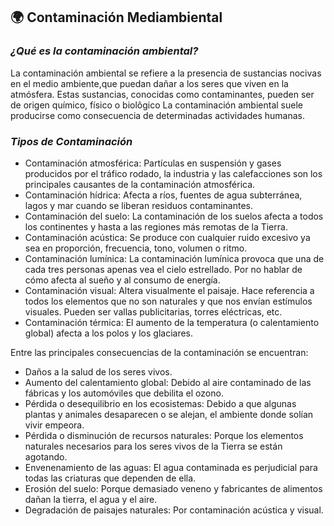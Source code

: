 ## 🌍 Contaminación Mediambiental

### _**¿Qué es la contaminación ambiental?**_

La contaminación ambiental se refiere a la presencia de sustancias nocivas en el medio ambiente,que puedan dañar a los seres que viven en la atmósfera.
Estas sustancias, conocidas como contaminantes, pueden ser de origen químico, físico o biolôgico
La contaminación ambiental suele producirse como consecuencia de determinadas actividades humanas.

### _**Tipos de Contaminación**_

- Contaminación atmosférica: Partículas en suspensión y gases producidos por el tráfico rodado, la industria y las calefacciones son los principales causantes de la contaminación atmosférica.
- Contaminación hídrica: Afecta a ríos, fuentes de agua subterránea, lagos y mar cuando se liberan residuos contaminantes.
- Contaminación del suelo: La contaminación de los suelos afecta a todos los continentes y hasta a las regiones más remotas de la Tierra.
- Contaminación acústica: Se produce con cualquier ruido excesivo ya sea en proporción, frecuencia, tono, volumen o ritmo.
- Contaminación lumínica: La contaminación lumínica provoca que una de cada tres personas apenas vea el cielo estrellado. Por no hablar de cómo afecta al sueño y al consumo de energía.
- Contaminación visual: Altera visualmente el paisaje. Hace referencia a todos los elementos que no son naturales y que nos envían estímulos visuales. Pueden ser vallas publicitarias, torres eléctricas, etc.
- Contaminación térmica: El aumento de la temperatura (o calentamiento global) afecta a los polos y los glaciares.

Entre las principales consecuencias de la contaminación se encuentran:

- Daños a la salud de los seres vivos. 
- Aumento del calentamiento global: Debido al aire contaminado de las fábricas y los automóviles que debilita el ozono.
- Pérdida o desequilibrio en los ecosistemas: Debido a que algunas plantas y animales desaparecen o se alejan, el ambiente donde solían vivir empeora.
- Pérdida o disminución de recursos naturales: Porque los elementos naturales necesarios para los seres vivos de la Tierra se están agotando.
- Envenenamiento de las aguas: El agua contaminada es perjudicial para todas las criaturas que dependen de ella.
- Erosión del suelo: Porque demasiado veneno y fabricantes de alimentos dañan la tierra, el agua y el aire.
- Degradación de paisajes naturales: Por contaminación acústica y visual.
